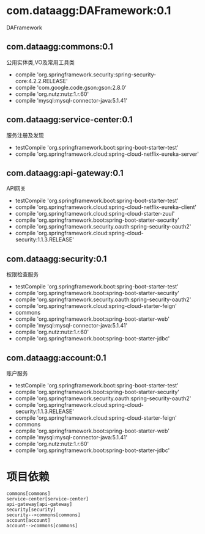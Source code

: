 # com.dataagg:DAFramework:0.1
DAFramework

## com.dataagg:commons:0.1
公用实体类,VO及常用工具类

+ compile 'org.springframework.security:spring-security-core:4.2.2.RELEASE'
+ compile 'com.google.code.gson:gson:2.8.0'
+ compile 'org.nutz:nutz:1.r.60'
+ compile 'mysql:mysql-connector-java:5.1.41'

## com.dataagg:service-center:0.1
服务注册及发现

+ testCompile 'org.springframework.boot:spring-boot-starter-test'
+ compile 'org.springframework.cloud:spring-cloud-netflix-eureka-server'

## com.dataagg:api-gateway:0.1
API网关

+ testCompile 'org.springframework.boot:spring-boot-starter-test'
+ compile 'org.springframework.cloud:spring-cloud-netflix-eureka-client'
+ compile 'org.springframework.cloud:spring-cloud-starter-zuul'
+ compile 'org.springframework.boot:spring-boot-starter-security'
+ compile 'org.springframework.security.oauth:spring-security-oauth2'
+ compile 'org.springframework.cloud:spring-cloud-security:1.1.3.RELEASE'

## com.dataagg:security:0.1
权限检查服务

+ testCompile 'org.springframework.boot:spring-boot-starter-test'
+ compile 'org.springframework.boot:spring-boot-starter-security'
+ compile 'org.springframework.security.oauth:spring-security-oauth2'
+ compile 'org.springframework.cloud:spring-cloud-starter-feign'
+ commons
+ compile 'org.springframework.boot:spring-boot-starter-web'
+ compile 'mysql:mysql-connector-java:5.1.41'
+ compile 'org.nutz:nutz:1.r.60'
+ compile 'org.springframework.boot:spring-boot-starter-jdbc'

## com.dataagg:account:0.1
账户服务

+ testCompile 'org.springframework.boot:spring-boot-starter-test'
+ compile 'org.springframework.boot:spring-boot-starter-security'
+ compile 'org.springframework.security.oauth:spring-security-oauth2'
+ compile 'org.springframework.cloud:spring-cloud-security:1.1.3.RELEASE'
+ compile 'org.springframework.cloud:spring-cloud-starter-feign'
+ commons
+ compile 'org.springframework.boot:spring-boot-starter-web'
+ compile 'mysql:mysql-connector-java:5.1.41'
+ compile 'org.nutz:nutz:1.r.60'
+ compile 'org.springframework.boot:spring-boot-starter-jdbc'

# 项目依赖
```graphLR
commons[commons]
service-center[service-center]
api-gateway[api-gateway]
security[security]
security-->commons[commons]
account[account]
account-->commons[commons]
```
